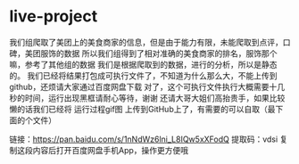 # live-project
我们组爬取了美团上的美食商家的信息，但是由于能力有限，未能爬取到点评，口碑，美团服饰的数据
所以我们组得到了相对准确的美食商家的排名，服饰那个嘛，参考了其他组的数据
我们是根据爬取到的数据，进行的分析，所以是静态的。
我们已经将结果打包成可执行文件了，不知道为什么那么大，不能上传到github，还烦请大家通过百度网盘下载
对了，这个可执行文件执行大概需要十几秒的时间，运行出现黑框请耐心等待，谢谢
还请大哥大姐们高抬贵手，如果比较懒的话我们已经将 运行过程gif图 上传到GitHub上了，有需要的可以自取（最下面的个文件）

链接：https://pan.baidu.com/s/1nNdWz6lni_L8IQw5xXFodQ 
提取码：vdsi 
复制这段内容后打开百度网盘手机App，操作更方便哦
